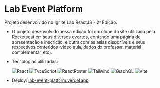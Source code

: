 # Lab Event Platform

Projeto desenvolvido no Ignite Lab ReactJS - 2ª Edição.

* O projeto desenvolvido nessa edição foi um clone do site utilizado pela Rocketseat em seus diversos eventos, contendo uma página de apresentação e inscrição, e outra com as aulas disponíveis e seus respectivos conteúdos (vídeo aula, dados do professor, material complementar, etc).
* Tecnologias utilizadas: 

    ![React](https://img.shields.io/badge/React-20232A?style=for-the-badge&logo=react&logoColor=61DAFB)
    ![TypeScript](https://img.shields.io/badge/TypeScript-007ACC?style=for-the-badge&logo=typescript&logoColor=white)
    ![ReactRouter](https://img.shields.io/badge/React_Router-CA4245?style=for-the-badge&logo=react-router&logoColor=white)
    ![Tailwind](	https://img.shields.io/badge/Tailwind_CSS-38B2AC?style=for-the-badge&logo=tailwind-css&logoColor=white)
    ![GraphQL](https://img.shields.io/badge/graphql-000000?style=for-the-badge&logo=graphql)
    ![Vite](https://img.shields.io/badge/vite-ffffff?style=for-the-badge&logo=vite)
* Deploy: [lab-event-platform.vercel.app](https://lab-event-platform.vercel.app/)
